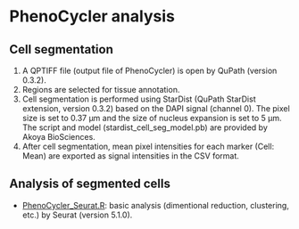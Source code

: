 # PhenoCycler analysis
## Cell segmentation
1. A QPTIFF file (output file of PhenoCycler) is open by QuPath (version 0.3.2).
2. Regions are selected for tissue annotation.
3. Cell segmentation is performed using StarDist (QuPath StarDist extension, version 0.3.2) based on the DAPI signal (channel 0). The pixel size is set to 0.37 μm and the size of nucleus expansion is set to 5 µm. The script and model (stardist_cell_seg_model.pb) are provided by Akoya BioSciences.
4. After cell segmentation, mean pixel intensities for each marker (Cell: Mean) are exported as signal intensities in the CSV format.

## Analysis of segmented cells  
- [PhenoCycler_Seurat.R](./PhenoCycler_Seurat.R): basic analysis (dimentional reduction, clustering, etc.) by Seurat (version 5.1.0).

